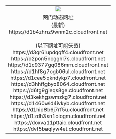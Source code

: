 ﻿<table>
  <tr></tr>
  <tr><td colspan=2 align=center><img src="https://d1b4zhnz9wnm2c.cloudfront.net/Up/oGate.jpg" /></td></tr>
  <tr><td colspan=2 align=center>网门动态网址<br/>(最新)
<br>https://d1b4zhnz9wnm2c.cloudfront.net
<br/><br/>(以下网址可能失效)
<br>https://d3qr6lupdqqff4.cloudfront.net
<br>https://d2pon5ncgghl7s.cloudfront.net
<br>https://d1c9377gq086mm.cloudfront.net
<br>https://d1hf8g7ogb06ul.cloudfront.net
<br>https://d1cee5qkndykp7.cloudfront.net
<br>https://d3hhffgbyo8064.cloudfront.net
<br>https://d6tg9gieqs8ge.cloudfront.net
<br>https://d3kekhgswmzkg7.cloudfront.net
<br>https://d1460wld4ivkyb.cloudfront.net
<br>https://d1hip8b6j7rf5u.cloudfront.net
<br>https://d1zdh3sn1oiogm.cloudfront.net
<br>https://doxva11pttaic.cloudfront.net
<br>https://dvf5baqlyw4et.cloudfront.net
    </td>
  </tr>
</table>
